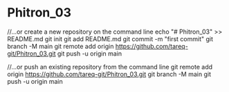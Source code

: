 # Phitron_03

//…or create a new repository on the command line
echo "# Phitron_03" >> README.md
git init
git add README.md
git commit -m "first commit"
git branch -M main
git remote add origin https://github.com/tareq-git/Phitron_03.git
git push -u origin main

//…or push an existing repository from the command line
git remote add origin https://github.com/tareq-git/Phitron_03.git
git branch -M main
git push -u origin main
